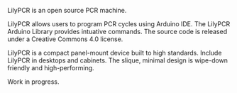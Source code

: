 LilyPCR is an open source PCR machine.

LilyPCR allows users to program PCR cycles using Arduino IDE. The LilyPCR Arduino Library provides intuative commands. The source code is released under a Creative Commons 4.0 license.

LilyPCR is a compact panel-mount device built to high standards. Include LilyPCR in desktops and cabinets. The slique, minimal design is wipe-down friendly and high-performing. 

Work in progress.
